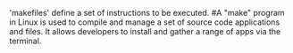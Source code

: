 'makefiles' define a set of instructions to be executed.
#A "make" program in Linux is used to compile and manage a set of source code applications and files. It allows developers to install and gather a range of apps via the terminal.
